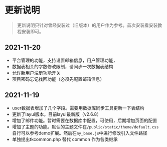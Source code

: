 # 更新说明

> 更新说明只针对曾经安装过（旧版本）的用户作为参考。首次安装看安装教程安装即可。

## 2021-11-20

* 平台管理的功能，支持设置邮箱信息，用户管理功能，
* 数据表相关的字数修改限制，请同步一次数据表结构
* 允许新用户注册功能开关
* 项目密码忘记找回功能（必须先配置邮箱信息）


## 2021-11-19

* user数据表增加了几个字段。需要用数据库同步工具更新一下表结构
* 更新了layui版本。目前layui最新版（v2.6.8）
* 增加了邮件功能。暂时需要在数据库中配置，可使用，后期增加页面的配置
* 增加了主题的功能。默认的主题文件在`/public/static/theme/default.css`
自行可以参考demo扩展。然后在`my_base.js`中进行修改引入文件路径
* 单独提出tkcommon.php 替代 common 作为各类继承